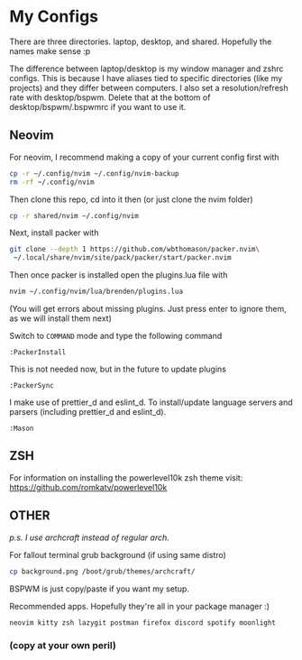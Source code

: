 # My Configs

There are three directories. laptop, desktop, and shared.
Hopefully the names make sense :p

The difference between laptop/desktop is my window manager and zshrc configs.
This is because I have aliases tied to specific directories (like my projects) and they differ between computers.
I also set a resolution/refresh rate with desktop/bspwm.
Delete that at the bottom of desktop/bspwm/.bspwmrc if you want to use it.


## Neovim
For neovim, I recommend making a copy of your current config first with

```bash
cp -r ~/.config/nvim ~/.config/nvim-backup
rm -rf ~/.config/nvim
```

Then clone this repo, cd into it then (or just clone the nvim folder)

```bash
cp -r shared/nvim ~/.config/nvim
```

Next, install packer with

```bash
git clone --depth 1 https://github.com/wbthomason/packer.nvim\
 ~/.local/share/nvim/site/pack/packer/start/packer.nvim
```

Then once packer is installed open the plugins.lua file with

```bash
nvim ~/.config/nvim/lua/brenden/plugins.lua
```

(You will get errors about missing plugins. Just press enter to ignore them, as we will install them next)

Switch to `COMMAND` mode and type the following command

```
:PackerInstall
```

This is not needed now, but in the future to update plugins

```
:PackerSync
```

I make use of prettier_d and eslint_d.
To install/update language servers and parsers (including prettier_d and eslint_d).

```
:Mason
```

## ZSH
For information on installing the powerlevel10k zsh theme visit:
https://github.com/romkatv/powerlevel10k


## OTHER
*p.s. I use archcraft instead of regular arch.*

For fallout terminal grub background (if using same distro)

```bash
cp background.png /boot/grub/themes/archcraft/
```

BSPWM is just copy/paste if you want my setup.

Recommended apps. Hopefully they're all in your package manager :)

```bash
neovim kitty zsh lazygit postman firefox discord spotify moonlight
```

### (copy at your own peril)
